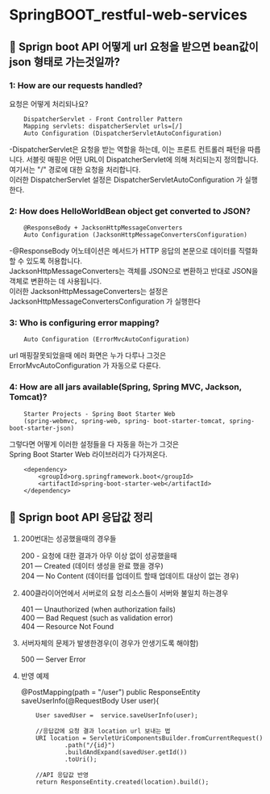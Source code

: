 # SpringBOOT_restful-web-services

## 📘 Sprign boot API 어떻게 url 요청을 받으면 bean값이 json 형태로 가는것일까?


### 1: How are our requests handled?
요청은 어떻게 처리되나요?

        DispatcherServlet - Front Controller Pattern
        Mapping servlets: dispatcherServlet urls=[/]
        Auto Configuration (DispatcherServletAutoConfiguration)

-DispatcherServlet은 요청을 받는 역할을 하는데, 이는 프론트 컨트롤러 패턴을 따릅니다. 
서블릿 매핑은 어떤 URL이 DispatcherServlet에 의해 처리되는지 정의합니다.   
여기서는 "/" 경로에 대한 요청을 처리합니다.  
이러한 DispatcherServlet 설정은 DispatcherServletAutoConfiguration 가 실행한다.


### 2: How does HelloWorldBean object get converted to JSON?  

        @ResponseBody + JacksonHttpMessageConverters
        Auto Configuration (JacksonHttpMessageConvertersConfiguration)

-@ResponseBody 어노테이션은 메서드가 HTTP 응답의 본문으로 데이터를 직렬화할 수 있도록 허용합니다.  
JacksonHttpMessageConverters는 객체를 JSON으로 변환하고 반대로 JSON을 객체로 변환하는 데 사용됩니다.  
이러한 JacksonHttpMessageConverters는 설정은 JacksonHttpMessageConvertersConfiguration 가 실행한다

### 3: Who is configuring error mapping?  

        Auto Configuration (ErrorMvcAutoConfiguration)

url 매핑잘못되었을때 에러 화면은 누가 다루나 그것은  
ErrorMvcAutoConfiguration 가 자동으로 다룬다.

### 4: How are all jars available(Spring, Spring MVC, Jackson, Tomcat)?  

        Starter Projects - Spring Boot Starter Web 
        (spring-webmvc, spring-web, spring- boot-starter-tomcat, spring-boot-starter-json)

그렇다면 어떻게 이러한 설정들을 다 자동을 하는가 그것은  
Spring Boot Starter Web 라이브러리가 다가져온다.

        <dependency>
            <groupId>org.springframework.boot</groupId>
            <artifactId>spring-boot-starter-web</artifactId>
        </dependency>

## 📘 Sprign boot API 응답값 정리

1) 200번대는 성공했을때의 경우들   
    
    200 - 요청에 대한 결과가 아무 이상 없이 성공했을때  
    201 — Created (데이터 생성을 완료 했을 경우)  
    204 — No Content (데이터를 업데이트 할때 업데이트 대상이 없는 경우)  

2) 400클라이어언에서 서버로의 요청 리소스들이 서버와 불일치 하는경우  
   
    401 — Unauthorized (when authorization fails)   
    400 — Bad Request (such as validation error)   
    404 — Resource Not Found  

3) 서버자체의 문제가 발생한경우(이 경우가 안생기도록 해야함)     
    
    500 — Server Error  

4) 반영 예제
 

     @PostMapping(path = "/user")
      public ResponseEntity<Object> saveUserInfo(@RequestBody User user){

           User savedUser =  service.saveUserInfo(user);

           //응답값에 요청 결과 location url 보내는 법 
           URI location = ServletUriComponentsBuilder.fromCurrentRequest()
                   .path("/{id}")
                   .buildAndExpand(savedUser.getId())
                   .toUri();

           //API 응답값 반영
           return ResponseEntity.created(location).build();
   